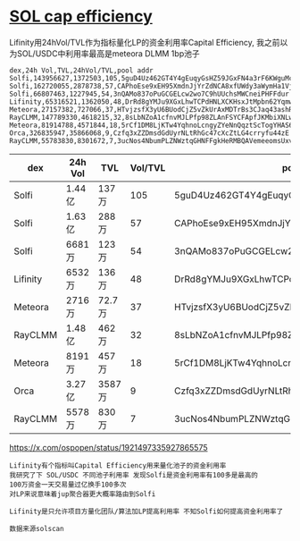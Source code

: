 # [SOL cap efficiency](/2025/05/sol_usdc_capital_efficiency.md)

Lifinity用24hVol/TVL作为指标量化LP的资金利用率Capital Efficiency, 我之前以为SOL/USDC中利用率最高是meteora DLMM 1bp池子

```
dex,24h Vol,TVL,24hVol/TVL,pool addr
Solfi,143956627,1372503,105,5guD4Uz462GT4Y4gEuqyGsHZ59JGxFN4a3rF6KWguMcJ
Solfi,162720055,2878738,57,CAPhoEse9xEH95XmdnJjYrZdNCA8xfUWdy3aWymHa1Vj
Solfi,66807463,1227945,54,3nQAMo837oPuGCGELcw2wo7C9hUUchsMWCneiPHFFdur
Lifinity,65316521,1362050,48,DrRd8gYMJu9XGxLhwTCPdHNLXCKHsxJtMpbn62YqmwQe
Meteora,27157382,727066,37,HTvjzsfX3yU6BUodCjZ5vZkUrAxMDTrBs3CJaq43ashR
RayCLMM,147789330,4618215,32,8sLbNZoA1cfnvMJLPfp98ZLAnFSYCFApfJKMbiXNLwxj
Meteora,81914788,4571844,18,5rCf1DM8LjKTw4YqhnoLcngyZYeNnQqztScTogYHAS6
Orca,326835947,35866068,9,Czfq3xZZDmsdGdUyrNLtRhGc47cXcZtLG4crryfu44zE
RayCLMM,55783830,8301672,7,3ucNos4NbumPLZNWztqGHNFFgkHeRMBQAVemeeomsUxv
```

| dex | 24h Vol | TVL | Vol/TVL | pool addr |
|-----|---------|-----|------------|-----------|
| Solfi | 1.44亿 | 137万 | 105 | 5guD4Uz462GT4Y4gEuqyGsHZ59JGxFN4a3rF6KWguMcJ |
| Solfi | 1.63亿 | 288万 | 57 | CAPhoEse9xEH95XmdnJjYrZdNCA8xfUWdy3aWymHa1Vj |
| Solfi | 6681万 | 123万 | 54 | 3nQAMo837oPuGCGELcw2wo7C9hUUchsMWCneiPHFFdur |
| Lifinity | 6532万 | 136万 | 48 | DrRd8gYMJu9XGxLhwTCPdHNLXCKHsxJtMpbn62YqmwQe |
| Meteora | 2716万 | 72.7万 | 37 | HTvjzsfX3yU6BUodCjZ5vZkUrAxMDTrBs3CJaq43ashR |
| RayCLMM | 1.48亿 | 462万 | 32 | 8sLbNZoA1cfnvMJLPfp98ZLAnFSYCFApfJKMbiXNLwxj |
| Meteora | 8191万 | 457万 | 18 | 5rCf1DM8LjKTw4YqhnoLcngyZYeNnQqztScTogYHAS6 |
| Orca | 3.27亿 | 3587万 | 9 | Czfq3xZZDmsdGdUyrNLtRhGc47cXcZtLG4crryfu44zE |
| RayCLMM | 5578万 | 830万 | 7 | 3ucNos4NbumPLZNWztqGHNFFgkHeRMBQAVemeeomsUxv |


https://x.com/ospopen/status/1921497335927865575

```
Lifinity有个指标叫Capital Efficiency用来量化池子的资金利用率
我研究了下 SOL/USDC 不同池子利用率 发现Solfi是资金利用率有100多是最高的
100万资金一天交易量过亿换手100多次
对LP来说意味着jup聚合器更大概率路由到Solfi

Lifinity是只允许项目方量化团队/算法加LP提高利用率 不知Solfi如何提高资金利用率了

数据来源solscan
```
